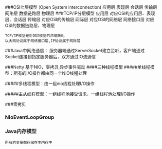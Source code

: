 ###OSI七层模型  (Open System Interconnection)
    应用层
    表现层
    会话层
    传输层
    网络层
    数据链路层
    物理层
###TCP/IP分层模型
    应用层        对应OSI的应用层、表现层、会话层
    传输层        对应OSI的传输层
    网际层        对应OSI的网络层
    网络接口层    对应OSI的数据链路层、物理层
    
    TCP/IP模型是对OSI模型的浓缩简化
    以太网协议属于网络接口层,IP协议属于网际层
###Java中网络通信：
    服务器端通过ServerSocket建立监听，客户端通过Socket连接到指定服务器后，双方通过IO流通信

###Netty
    基于NIO，零拷贝,异步事件驱动
####三种线程模型
#####单线程模型：所有的I/O操作都由同一个NIO线程处理

#####多线程模型：由一组nio线程处理I/O操作

#####主从线程模型：一组线程池接受请求，一组线程池处理I/O操作

###零拷贝

### NioEventLoopGroup

### Java内存模型
    所有的变量都存储在主内存中
